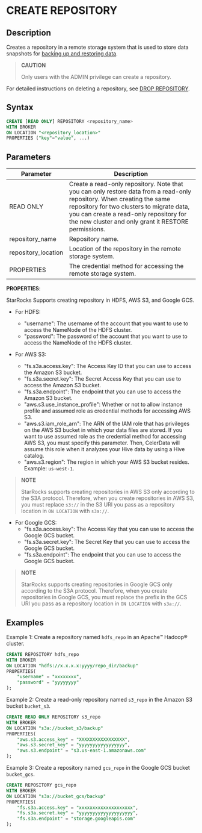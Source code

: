 # CREATE REPOSITORY

## Description

Creates a repository in a remote storage system that is used to store data snapshots for [backing up and restoring data](../../../administration/Backup_and_restore.md).

> **CAUTION**
>
> Only users with the ADMIN privilege can create a repository.

For detailed instructions on deleting a repository, see [DROP REPOSITORY](../data-definition/DROP%20REPOSITORY.md).

## Syntax

```SQL
CREATE [READ ONLY] REPOSITORY <repository_name>
WITH BROKER
ON LOCATION "<repository_location>"
PROPERTIES ("key"="value", ...)
```

## Parameters

| **Parameter**       | **Description**                                              |
| ------------------- | ------------------------------------------------------------ |
| READ ONLY           | Create a read-only repository. Note that you can only restore data from a read-only repository. When creating the same repository for two clusters to migrate data, you can create a read-only repository for the new cluster and only grant it RESTORE permissions.|
| repository_name     | Repository name.                                             |
| repository_location | Location of the repository in the remote storage system.     |
| PROPERTIES          |The credential method for accessing the remote storage system. |

**PROPERTIES**:

StarRocks Supports creating repository in HDFS, AWS S3, and Google GCS.

- For HDFS:
  - "username": The username of the account that you want to use to access the NameNode of the HDFS cluster.
  - "password": The password of the account that you want to use to access the NameNode of the HDFS cluster.

- For AWS S3:
  - "fs.s3a.access.key": The Access Key ID that you can use to access the Amazon S3 bucket.
  - "fs.s3a.secret.key": The Secret Access Key that you can use to access the Amazon S3 bucket.
  - "fs.s3a.endpoint": The endpoint that you can use to access the Amazon S3 bucket.
  - "aws.s3.use_instance_profile": Whether or not to allow  instance profile and assumed role as credential methods for accessing AWS S3.
  - "aws.s3.iam_role_arn": The ARN of the IAM role that has privileges on the AWS S3 bucket in which your data files are stored. If you want to use assumed role as the credential method for accessing AWS S3, you must specify this parameter. Then, CelerData will assume this role when it analyzes your Hive data by using a Hive catalog.
  - "aws.s3.region": The region in which your AWS S3 bucket resides. Example: `us-west-1`.

> **NOTE**
>
> StarRocks supports creating repositories in AWS S3 only according to the S3A protocol. Therefore, when you create repositories in AWS S3, you must replace `s3://` in the S3 URI you pass as a repository location in `ON LOCATION` with `s3a://`.

- For Google GCS:
  - "fs.s3a.access.key": The Access Key that you can use to access the Google GCS bucket.
  - "fs.s3a.secret.key": The Secret Key that you can use to access the Google GCS bucket.
  - "fs.s3a.endpoint": The endpoint that you can use to access the Google GCS bucket.

> **NOTE**
>
> StarRocks supports creating repositories in Google GCS only according to the S3A protocol. Therefore, when you create repositories in Google GCS, you must replace the prefix in the GCS URI you pass as a repository location in `ON LOCATION` with `s3a://`.

## Examples

Example 1: Create a repository named `hdfs_repo` in an Apache™ Hadoop® cluster.

```SQL
CREATE REPOSITORY hdfs_repo
WITH BROKER
ON LOCATION "hdfs://x.x.x.x:yyyy/repo_dir/backup"
PROPERTIES(
    "username" = "xxxxxxxx",
    "password" = "yyyyyyyy"
);
```

Example 2: Create a read-only repository named `s3_repo` in the Amazon S3 bucket `bucket_s3`.

```SQL
CREATE READ ONLY REPOSITORY s3_repo
WITH BROKER
ON LOCATION "s3a://bucket_s3/backup"
PROPERTIES(
    "aws.s3.access_key" = "XXXXXXXXXXXXXXXXX",
    "aws.s3.secret_key" = "yyyyyyyyyyyyyyyyy",
    "aws.s3.endpoint" = "s3.us-east-1.amazonaws.com"
);
```

Example 3: Create a repository named `gcs_repo` in the Google GCS bucket `bucket_gcs`.

```SQL
CREATE REPOSITORY gcs_repo
WITH BROKER
ON LOCATION "s3a://bucket_gcs/backup"
PROPERTIES(
    "fs.s3a.access.key" = "xxxxxxxxxxxxxxxxxxxx",
    "fs.s3a.secret.key" = "yyyyyyyyyyyyyyyyyyyy",
    "fs.s3a.endpoint" = "storage.googleapis.com"
);
```
